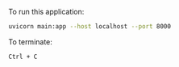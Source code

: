To run this application:

```bash
uvicorn main:app --host localhost --port 8000
```

To terminate:

```
Ctrl + C
```
